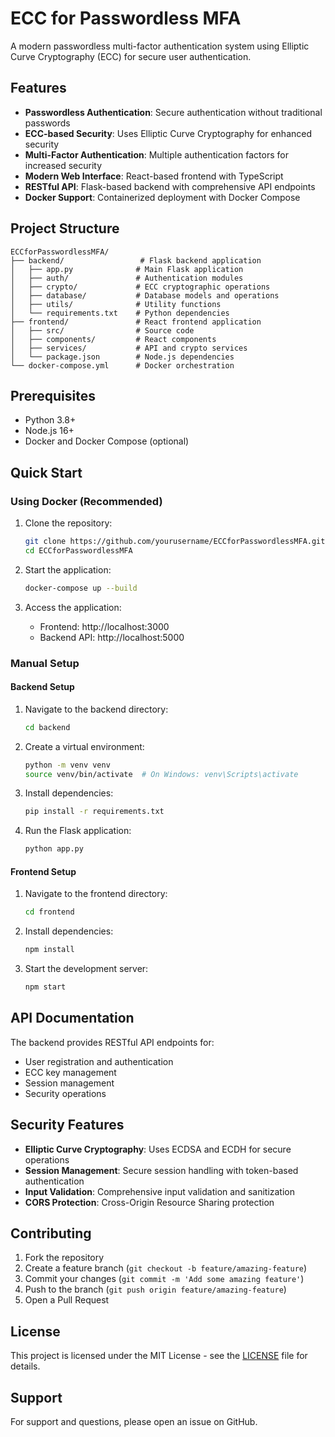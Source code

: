 # ECC for Passwordless MFA

A modern passwordless multi-factor authentication system using Elliptic Curve Cryptography (ECC) for secure user authentication.

## Features

- **Passwordless Authentication**: Secure authentication without traditional passwords
- **ECC-based Security**: Uses Elliptic Curve Cryptography for enhanced security
- **Multi-Factor Authentication**: Multiple authentication factors for increased security
- **Modern Web Interface**: React-based frontend with TypeScript
- **RESTful API**: Flask-based backend with comprehensive API endpoints
- **Docker Support**: Containerized deployment with Docker Compose

## Project Structure

```
ECCforPasswordlessMFA/
├── backend/                 # Flask backend application
│   ├── app.py              # Main Flask application
│   ├── auth/               # Authentication modules
│   ├── crypto/             # ECC cryptographic operations
│   ├── database/           # Database models and operations
│   ├── utils/              # Utility functions
│   └── requirements.txt    # Python dependencies
├── frontend/               # React frontend application
│   ├── src/                # Source code
│   ├── components/         # React components
│   ├── services/           # API and crypto services
│   └── package.json        # Node.js dependencies
└── docker-compose.yml      # Docker orchestration
```

## Prerequisites

- Python 3.8+
- Node.js 16+
- Docker and Docker Compose (optional)

## Quick Start

### Using Docker (Recommended)

1. Clone the repository:
   ```bash
   git clone https://github.com/yourusername/ECCforPasswordlessMFA.git
   cd ECCforPasswordlessMFA
   ```

2. Start the application:
   ```bash
   docker-compose up --build
   ```

3. Access the application:
   - Frontend: http://localhost:3000
   - Backend API: http://localhost:5000

### Manual Setup

#### Backend Setup

1. Navigate to the backend directory:
   ```bash
   cd backend
   ```

2. Create a virtual environment:
   ```bash
   python -m venv venv
   source venv/bin/activate  # On Windows: venv\Scripts\activate
   ```

3. Install dependencies:
   ```bash
   pip install -r requirements.txt
   ```

4. Run the Flask application:
   ```bash
   python app.py
   ```

#### Frontend Setup

1. Navigate to the frontend directory:
   ```bash
   cd frontend
   ```

2. Install dependencies:
   ```bash
   npm install
   ```

3. Start the development server:
   ```bash
   npm start
   ```

## API Documentation

The backend provides RESTful API endpoints for:

- User registration and authentication
- ECC key management
- Session management
- Security operations

## Security Features

- **Elliptic Curve Cryptography**: Uses ECDSA and ECDH for secure operations
- **Session Management**: Secure session handling with token-based authentication
- **Input Validation**: Comprehensive input validation and sanitization
- **CORS Protection**: Cross-Origin Resource Sharing protection

## Contributing

1. Fork the repository
2. Create a feature branch (`git checkout -b feature/amazing-feature`)
3. Commit your changes (`git commit -m 'Add some amazing feature'`)
4. Push to the branch (`git push origin feature/amazing-feature`)
5. Open a Pull Request

## License

This project is licensed under the MIT License - see the [LICENSE](LICENSE) file for details.

## Support

For support and questions, please open an issue on GitHub. 